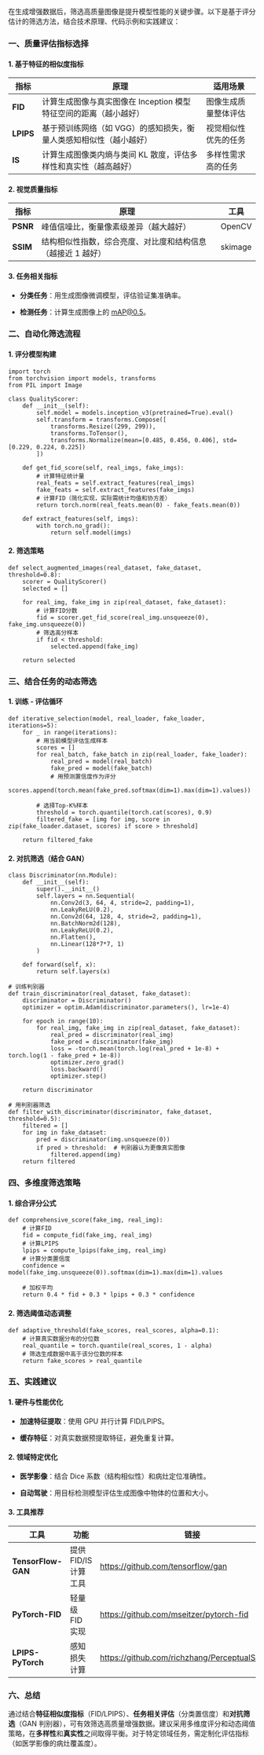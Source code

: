 在生成增强数据后，筛选高质量图像是提升模型性能的关键步骤。以下是基于评分估计的筛选方法，结合技术原理、代码示例和实践建议：

### **一、质量评估指标选择**

#### **1. 基于特征的相似度指标**

| **指标**  | **原理**                                                     | **适用场景**         |
| --------- | ------------------------------------------------------------ | -------------------- |
| **FID**   | 计算生成图像与真实图像在 Inception 模型特征空间的距离（越小越好） | 图像生成质量整体评估 |
| **LPIPS** | 基于预训练网络（如 VGG）的感知损失，衡量人类感知相似性（越小越好） | 视觉相似性优先的任务 |
| **IS**    | 计算生成图像类内熵与类间 KL 散度，评估多样性和真实性（越高越好） | 多样性需求高的任务   |

#### **2. 视觉质量指标**

| **指标** | **原理**                                                    | **工具** |
| -------- | ----------------------------------------------------------- | -------- |
| **PSNR** | 峰值信噪比，衡量像素级差异（越大越好）                      | OpenCV   |
| **SSIM** | 结构相似性指数，综合亮度、对比度和结构信息（越接近 1 越好） | skimage  |

#### **3. 任务相关指标**

- **分类任务**：用生成图像微调模型，评估验证集准确率。

- **检测任务**：计算生成图像上的 mAP@0.5。

### **二、自动化筛选流程**

#### **1. 评分模型构建**

```
import torch
from torchvision import models, transforms
from PIL import Image

class QualityScorer:
    def __init__(self):
        self.model = models.inception_v3(pretrained=True).eval()
        self.transform = transforms.Compose([
            transforms.Resize((299, 299)),
            transforms.ToTensor(),
            transforms.Normalize(mean=[0.485, 0.456, 0.406], std=[0.229, 0.224, 0.225])
        ])
    
    def get_fid_score(self, real_imgs, fake_imgs):
        # 计算特征统计量
        real_feats = self.extract_features(real_imgs)
        fake_feats = self.extract_features(fake_imgs)
        # 计算FID（简化实现，实际需统计均值和协方差）
        return torch.norm(real_feats.mean(0) - fake_feats.mean(0))
    
    def extract_features(self, imgs):
        with torch.no_grad():
            return self.model(imgs)
```

#### **2. 筛选策略**

```
def select_augmented_images(real_dataset, fake_dataset, threshold=0.8):
    scorer = QualityScorer()
    selected = []
    
    for real_img, fake_img in zip(real_dataset, fake_dataset):
        # 计算FID分数
        fid = scorer.get_fid_score(real_img.unsqueeze(0), fake_img.unsqueeze(0))
        # 筛选高分样本
        if fid < threshold:
            selected.append(fake_img)
    
    return selected
```

### **三、结合任务的动态筛选**

#### **1. 训练 - 评估循环**

```
def iterative_selection(model, real_loader, fake_loader, iterations=5):
    for _ in range(iterations):
        # 用当前模型评估生成样本
        scores = []
        for real_batch, fake_batch in zip(real_loader, fake_loader):
            real_pred = model(real_batch)
            fake_pred = model(fake_batch)
            # 用预测置信度作为评分
            scores.append(torch.mean(fake_pred.softmax(dim=1).max(dim=1).values))
        
        # 选择Top-K%样本
        threshold = torch.quantile(torch.cat(scores), 0.9)
        filtered_fake = [img for img, score in zip(fake_loader.dataset, scores) if score > threshold]
    
    return filtered_fake
```

#### **2. 对抗筛选（结合 GAN）**

```
class Discriminator(nn.Module):
    def __init__(self):
        super().__init__()
        self.layers = nn.Sequential(
            nn.Conv2d(3, 64, 4, stride=2, padding=1),
            nn.LeakyReLU(0.2),
            nn.Conv2d(64, 128, 4, stride=2, padding=1),
            nn.BatchNorm2d(128),
            nn.LeakyReLU(0.2),
            nn.Flatten(),
            nn.Linear(128*7*7, 1)
        )
    
    def forward(self, x):
        return self.layers(x)

# 训练判别器
def train_discriminator(real_dataset, fake_dataset):
    discriminator = Discriminator()
    optimizer = optim.Adam(discriminator.parameters(), lr=1e-4)
    
    for epoch in range(10):
        for real_img, fake_img in zip(real_dataset, fake_dataset):
            real_pred = discriminator(real_img)
            fake_pred = discriminator(fake_img)
            loss = -torch.mean(torch.log(real_pred + 1e-8) + torch.log(1 - fake_pred + 1e-8))
            optimizer.zero_grad()
            loss.backward()
            optimizer.step()
    
    return discriminator

# 用判别器筛选
def filter_with_discriminator(discriminator, fake_dataset, threshold=0.5):
    filtered = []
    for img in fake_dataset:
        pred = discriminator(img.unsqueeze(0))
        if pred > threshold:  # 判别器认为更像真实图像
            filtered.append(img)
    return filtered
```

### **四、多维度筛选策略**

#### **1. 综合评分公式**

```
def comprehensive_score(fake_img, real_img):
    # 计算FID
    fid = compute_fid(fake_img, real_img)
    # 计算LPIPS
    lpips = compute_lpips(fake_img, real_img)
    # 计算分类置信度
    confidence = model(fake_img.unsqueeze(0)).softmax(dim=1).max(dim=1).values
    
    # 加权平均
    return 0.4 * fid + 0.3 * lpips + 0.3 * confidence
```

#### **2. 筛选阈值动态调整**

```
def adaptive_threshold(fake_scores, real_scores, alpha=0.1):
    # 计算真实数据分布的分位数
    real_quantile = torch.quantile(real_scores, 1 - alpha)
    # 筛选生成数据中高于该分位数的样本
    return fake_scores > real_quantile
```

### **五、实践建议**

#### **1. 硬件与性能优化**

- **加速特征提取**：使用 GPU 并行计算 FID/LPIPS。

- **缓存特征**：对真实数据预提取特征，避免重复计算。

#### **2. 领域特定优化**

- **医学影像**：结合 Dice 系数（结构相似性）和病灶定位准确性。

- **自动驾驶**：用目标检测模型评估生成图像中物体的位置和大小。

#### **3. 工具推荐**

| **工具**           | **功能**             | **链接**                                          |
| ------------------ | -------------------- | ------------------------------------------------- |
| **TensorFlow-GAN** | 提供 FID/IS 计算工具 | https://github.com/tensorflow/gan                 |
| **PyTorch-FID**    | 轻量级 FID 实现      | https://github.com/mseitzer/pytorch-fid           |
| **LPIPS-PyTorch**  | 感知损失计算         | https://github.com/richzhang/PerceptualSimilarity |

### **六、总结**

通过结合**特征相似度指标**（FID/LPIPS）、**任务相关评估**（分类置信度）和**对抗筛选**（GAN 判别器），可有效筛选高质量增强数据。建议采用多维度评分和动态阈值策略，在**多样性**和**真实性**之间取得平衡。对于特定领域任务，需定制化评估指标（如医学影像的病灶覆盖度）。
